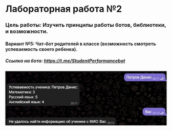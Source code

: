 # Лабораторная работа №2
### Цель работы: Изучить принципы работы ботов, библиотеки, и возможности.
#### Вариант №5: Чат-бот родителей в классе (возможность смотреть успеваемость своего ребенка).
##### Ссылка на бота: https://t.me/StudentPerformancebot
![Image alt](https://github.com/Djacsal/LB2/blob/main/I7uiOov_8Cc.jpg)
